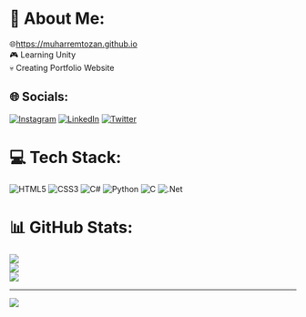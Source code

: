 # 💫 About Me:
🌐https://muharremtozan.github.io<br>🎮 Learning Unity<br>💀 Creating Portfolio Website


## 🌐 Socials:
[![Instagram](https://img.shields.io/badge/Instagram-%23E4405F.svg?logo=Instagram&logoColor=white)](https://instagram.com/https://www.instagram.com/tozanmuharrem) [![LinkedIn](https://img.shields.io/badge/LinkedIn-%230077B5.svg?logo=linkedin&logoColor=white)](https://linkedin.com/in/https://www.linkedin.com/in/muharrem-tozan-3658b1222) [![Twitter](https://img.shields.io/badge/Twitter-%231DA1F2.svg?logo=Twitter&logoColor=white)](https://twitter.com/https://twitter.com/Muharrem_Tozan) 

# 💻 Tech Stack:
![HTML5](https://img.shields.io/badge/html5-%23E34F26.svg?style=flat&logo=html5&logoColor=white) ![CSS3](https://img.shields.io/badge/css3-%231572B6.svg?style=flat&logo=css3&logoColor=white) ![C#](https://img.shields.io/badge/c%23-%23239120.svg?style=flat&logo=c-sharp&logoColor=white) ![Python](https://img.shields.io/badge/python-3670A0?style=flat&logo=python&logoColor=ffdd54) ![C](https://img.shields.io/badge/c-%2300599C.svg?style=flat&logo=c&logoColor=white) ![.Net](https://img.shields.io/badge/.NET-5C2D91?style=flat&logo=.net&logoColor=white)
# 📊 GitHub Stats:
![](https://github-readme-stats.vercel.app/api?username=MuharremTozan&theme=gotham&hide_border=false&include_all_commits=false&count_private=false)<br/>
![](https://github-readme-streak-stats.herokuapp.com/?user=MuharremTozan&theme=gotham&hide_border=false)<br/>
![](https://github-readme-stats.vercel.app/api/top-langs/?username=MuharremTozan&theme=gotham&hide_border=false&include_all_commits=false&count_private=false&layout=compact)

---
[![](https://visitcount.itsvg.in/api?id=MuharremTozan&icon=0&color=0)](https://visitcount.itsvg.in)

<!-- Proudly created with GPRM ( https://gprm.itsvg.in ) -->

